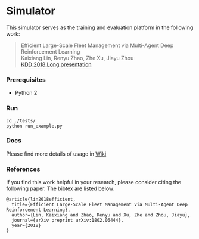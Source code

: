 # Simulator
This simulator serves as the training and evaluation platform in the following work:


> Efficient Large-Scale Fleet Management via Multi-Agent Deep Reinforcement Learning </br>
Kaixiang Lin, Renyu Zhao, Zhe Xu, Jiayu Zhou </br>
[KDD 2018 Long presentation](https://arxiv.org/abs/1802.06444)

### Prerequisites
- Python 2

### Run
```
cd ./tests/
python run_example.py
```
 
### Docs
Please find more details of usage in [Wiki](https://github.com/illidanlab/Simulator/wiki)


### References
If you find this work helpful in your research, please consider citing the following paper. The bibtex are listed below:
```
@article{lin2018efficient,
  title={Efficient Large-Scale Fleet Management via Multi-Agent Deep Reinforcement Learning},
  author={Lin, Kaixiang and Zhao, Renyu and Xu, Zhe and Zhou, Jiayu},
  journal={arXiv preprint arXiv:1802.06444},
  year={2018}
}
```
